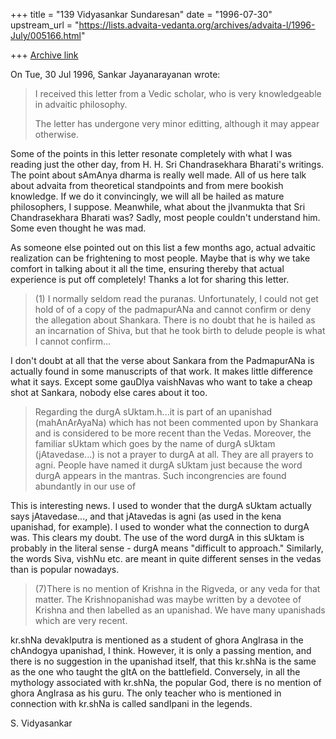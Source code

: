 +++
title = "139 Vidyasankar Sundaresan"
date = "1996-07-30"
upstream_url = "https://lists.advaita-vedanta.org/archives/advaita-l/1996-July/005166.html"

+++
[Archive link](https://lists.advaita-vedanta.org/archives/advaita-l/1996-July/005166.html)

On Tue, 30 Jul 1996, Sankar Jayanarayanan wrote:

> I received this letter from a Vedic scholar, who is very knowledgeable
> in advaitic philosophy.
>
> The letter has undergone very minor editting, although it may appear
 otherwise.

Some of the points in this letter resonate completely with what I was
reading just the other day, from H. H. Sri Chandrasekhara Bharati's writings.
The point about sAmAnya dharma is really well made. All of us here talk
about advaita from theoretical standpoints and from mere bookish knowledge.
If we do it convincingly, we will all be hailed as mature philosophers, I
suppose. Meanwhile, what about the jIvanmukta that Sri Chandrasekhara
Bharati was? Sadly, most people couldn't understand him. Some even thought
he was mad.

As someone else pointed out on this list a few months ago, actual advaitic
realization can be frightening to most people. Maybe that is why we take
comfort in talking about it all the time, ensuring thereby that actual
experience is put off completely! Thanks a lot for sharing this letter.

> (1) I normally seldom read the puranas. Unfortunately, I could not get hold of
> of a copy of the padmapurANa and cannot confirm or deny the allegation about
> Shankara. There is no doubt that he is hailed as an incarnation of Shiva, but
> that he took birth to delude people is what I cannot confirm...

I don't doubt at all that the verse about Sankara from the PadmapurANa is
actually found in some manuscripts of that work. It makes little difference
what it says. Except some gauDIya vaishNavas who want to take a cheap shot
at Sankara, nobody else cares about it too.

> Regarding the durgA sUktam.h...it is part of an upanishad (mahAnArAyaNa)
> which has not been commented upon by Shankara and is considered to be more
> recent than the Vedas. Moreover, the familiar sUktam which goes by the name of
> durgA sUktam (jAtavedase...) is not a prayer to durgA at all. They are all
> prayers to agni. People have named it durgA sUktam just because the word durgA
> appears in the mantras. Such incongrencies are found abundantly in our use of

This is interesting news. I used to wonder that the durgA sUktam actually
says jAtavedase..., and that jAtavedas is agni (as used in the kena
upanishad, for example). I used to wonder what the connection to durgA was.
This clears my doubt. The use of the word durgA in this sUktam is probably
in the literal sense - durgA means "difficult to approach." Similarly,
the words Siva, vishNu etc. are meant in quite different senses in the
vedas than is popular nowadays.

> (7)There is no mention of Krishna in the Rigveda, or any veda for that matter.
> The Krishnopanishad was maybe written by a devotee of Krishna and then
 labelled
> as an upanishad. We have many upanishads which are very recent.

kr.shNa devakIputra is mentioned as a student of ghora AngIrasa in the
chAndogya upanishad, I think. However, it is only a passing mention, and
there is no suggestion in the upanishad itself, that this kr.shNa is the
same as the one who taught the gItA on the battlefield. Conversely, in all
the mythology associated with kr.shNa, the popular God, there is no
mention of ghora AngIrasa as his guru. The only teacher who is mentioned
in connection with kr.shNa is called sandIpani in the legends.

S. Vidyasankar


